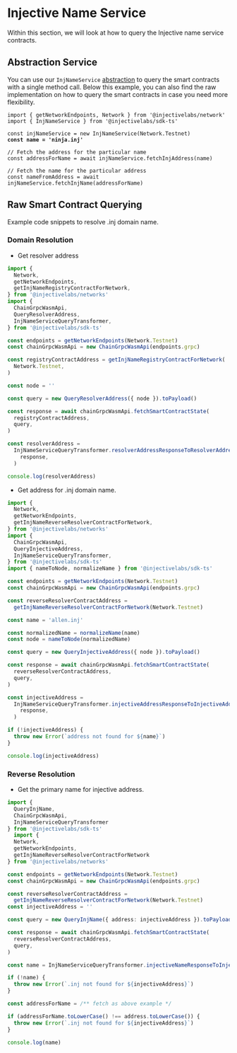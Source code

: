 # Injective Name Service

Within this section, we will look at how to query the Injective name service contracts.

## Abstraction Service

You can use our `InjNameService` [abstraction](../../packages/sdk-ts/src/service/injNameService.ts) to query the smart contracts with a single method call. Below this example, you can also find the raw implementation on how to query the smart contracts in case you need more flexibility.&#x20;

<pre class="language-typescript"><code class="lang-typescript">import { getNetworkEndpoints, Network } from '@injectivelabs/network'
import { InjNameService } from '@injectivelabs/sdk-ts'

const injNameService = new InjNameService(Network.Testnet)
<strong>const name = 'ninja.inj'
</strong>
// Fetch the address for the particular name
const addressForName = await injNameService.fetchInjAddress(name)

// Fetch the name for the particular address
const nameFromAddress = await injNameService.fetchInjName(addressForName)
</code></pre>

## Raw Smart Contract Querying

Example code snippets to resolve .inj domain name.

### Domain Resolution

- Get resolver address

```ts
import {
  Network,
  getNetworkEndpoints,
  getInjNameRegistryContractForNetwork,
} from '@injectivelabs/networks'
import {
  ChainGrpcWasmApi,
  QueryResolverAddress,
  InjNameServiceQueryTransformer,
} from '@injectivelabs/sdk-ts'

const endpoints = getNetworkEndpoints(Network.Testnet)
const chainGrpcWasmApi = new ChainGrpcWasmApi(endpoints.grpc)

const registryContractAddress = getInjNameRegistryContractForNetwork(
  Network.Testnet,
)

const node = ''

const query = new QueryResolverAddress({ node }).toPayload()

const response = await chainGrpcWasmApi.fetchSmartContractState(
  registryContractAddress,
  query,
)

const resolverAddress =
  InjNameServiceQueryTransformer.resolverAddressResponseToResolverAddress(
    response,
  )

console.log(resolverAddress)
```

- Get address for .inj domain name.

```ts
import {
  Network,
  getNetworkEndpoints,
  getInjNameReverseResolverContractForNetwork,
} from '@injectivelabs/networks'
import {
  ChainGrpcWasmApi,
  QueryInjectiveAddress,
  InjNameServiceQueryTransformer,
} from '@injectivelabs/sdk-ts'
import { nameToNode, normalizeName } from '@injectivelabs/sdk-ts'

const endpoints = getNetworkEndpoints(Network.Testnet)
const chainGrpcWasmApi = new ChainGrpcWasmApi(endpoints.grpc)

const reverseResolverContractAddress =
  getInjNameReverseResolverContractForNetwork(Network.Testnet)

const name = 'allen.inj'

const normalizedName = normalizeName(name)
const node = nameToNode(normalizedName)

const query = new QueryInjectiveAddress({ node }).toPayload()

const response = await chainGrpcWasmApi.fetchSmartContractState(
  reverseResolverContractAddress,
  query,
)

const injectiveAddress =
  InjNameServiceQueryTransformer.injectiveAddressResponseToInjectiveAddress(
    response,
  )

if (!injectiveAddress) {
  throw new Error(`address not found for ${name}`)
}

console.log(injectiveAddress)
```

### Reverse Resolution

- Get the primary name for injective address.

```ts
import {
  QueryInjName,
  ChainGrpcWasmApi,
  InjNameServiceQueryTransformer
} from '@injectivelabs/sdk-ts'
  import {
  Network,
  getNetworkEndpoints,
  getInjNameReverseResolverContractForNetwork
} from '@injectivelabs/networks'

const endpoints = getNetworkEndpoints(Network.Testnet)
const chainGrpcWasmApi = new ChainGrpcWasmApi(endpoints.grpc)

const reverseResolverContractAddress =
  getInjNameReverseResolverContractForNetwork(Network.Testnet)
const injectiveAddress = ''

const query = new QueryInjName({ address: injectiveAddress }).toPayload()

const response = await chainGrpcWasmApi.fetchSmartContractState(
  reverseResolverContractAddress,
  query,
)

const name = InjNameServiceQueryTransformer.injectiveNameResponseToInjectiveName(response)

if (!name) {
  throw new Error(`.inj not found for ${injectiveAddress}`)
}

const addressForName = /** fetch as above example */

if (addressForName.toLowerCase() !== address.toLowerCase()) {
  throw new Error(`.inj not found for ${injectiveAddress}`)
}

console.log(name)
```
